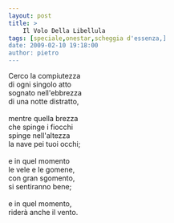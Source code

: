 ```yaml
---
layout: post
title: >
    Il Volo Della Libellula
tags: [speciale,onestar,scheggia d'essenza,]
date: 2009-02-10 19:18:00
author: pietro
---
```

Cerco la compiutezza<br/>di ogni singolo atto<br/>sognato nell'ebbrezza<br/>di una notte distratto,<br/><br/>mentre quella brezza<br/>che spinge i fiocchi<br/>spinge nell'altezza<br/>la nave pei tuoi occhi;<br/><br/>e in quel momento<br/>le vele e le gomene,<br/>con gran sgomento,<br/>si sentiranno bene;<br/><br/>e in quel momento,<br/>riderà anche il vento.
